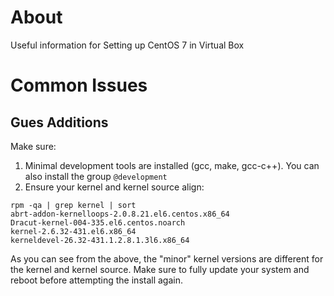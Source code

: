 # About

Useful information for Setting up CentOS 7 in Virtual Box

# Common Issues

## Gues Additions

Make sure:

1. Minimal development tools are installed (gcc, make, gcc-c++). You can also install the group `@development`
2. Ensure your kernel and kernel source align:

```
rpm -qa | grep kernel | sort
abrt-addon-kernelloops-2.0.8.21.el6.centos.x86_64
Dracut-kernel-004-335.el6.centos.noarch
kernel-2.6.32-431.el6.x86_64
kerneldevel-26.32-431.1.2.8.1.3l6.x86_64
```

As you can see from the above, the "minor" kernel versions are different for the kernel and kernel source. Make sure to fully update your system and reboot before attempting the install again.
